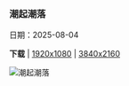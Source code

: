 ### 潮起潮落

日期：2025-08-04

**下载**  |  [1920x1080](https://cn.bing.com/th?id=OHR.CaliforniaTidepool_ZH-CN6273815361_1920x1080.jpg)  |  [3840x2160](https://cn.bing.com/th?id=OHR.CaliforniaTidepool_ZH-CN6273815361_UHD.jpg)

![潮起潮落](https://cn.bing.com/th?id=OHR.CaliforniaTidepool_ZH-CN6273815361_1920x1080.jpg "拉霍亚的潮汐池‌, 加利福尼亚州, 美国 (© Andrew Shoemaker/DanitaDelimont.com)")

